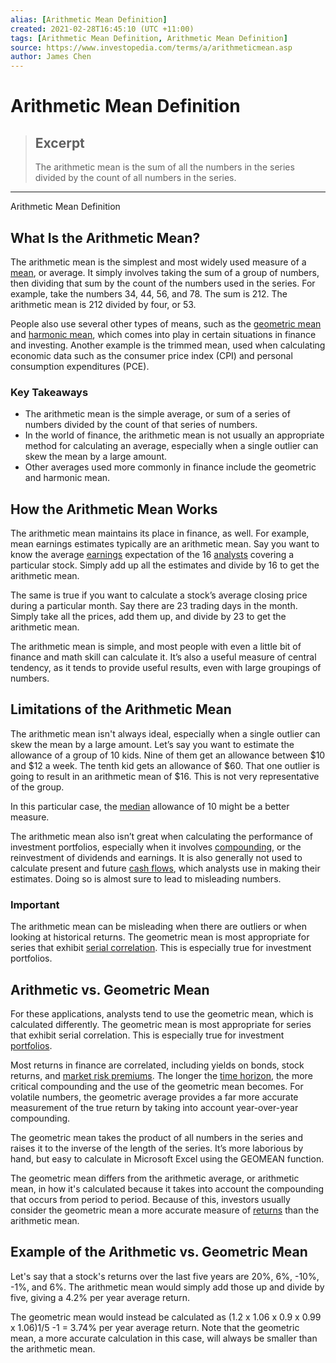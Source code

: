 ```yaml
---
alias: [Arithmetic Mean Definition]
created: 2021-02-28T16:45:10 (UTC +11:00)
tags: [Arithmetic Mean Definition, Arithmetic Mean Definition]
source: https://www.investopedia.com/terms/a/arithmeticmean.asp
author: James Chen
---
```


# Arithmetic Mean Definition

> ## Excerpt
> The arithmetic mean is the sum of all the numbers in the series divided by the count of all numbers in the series.

---

Arithmetic Mean Definition
## What Is the Arithmetic Mean?

The arithmetic mean is the simplest and most widely used measure of a [mean](https://www.investopedia.com/terms/m/mean.asp), or average. It simply involves taking the sum of a group of numbers, then dividing that sum by the count of the numbers used in the series. For example, take the numbers 34, 44, 56, and 78. The sum is 212. The arithmetic mean is 212 divided by four, or 53.

People also use several other types of means, such as the [geometric mean](https://www.investopedia.com/terms/g/geometricmean.asp) and [harmonic mean](https://www.investopedia.com/terms/h/harmonicaverage.asp), which comes into play in certain situations in finance and investing. Another example is the trimmed mean, used when calculating economic data such as the consumer price index (CPI) and personal consumption expenditures (PCE).

### Key Takeaways

-   The arithmetic mean is the simple average, or sum of a series of numbers divided by the count of that series of numbers.
-   In the world of finance, the arithmetic mean is not usually an appropriate method for calculating an average, especially when a single outlier can skew the mean by a large amount.
-   Other averages used more commonly in finance include the geometric and harmonic mean.

## How the Arithmetic Mean Works

The arithmetic mean maintains its place in finance, as well. For example, mean earnings estimates typically are an arithmetic mean. Say you want to know the average [earnings](https://www.investopedia.com/terms/e/earnings.asp) expectation of the 16 [analysts](https://www.investopedia.com/terms/a/analyst.asp) covering a particular stock. Simply add up all the estimates and divide by 16 to get the arithmetic mean.

The same is true if you want to calculate a stock’s average closing price during a particular month. Say there are 23 trading days in the month. Simply take all the prices, add them up, and divide by 23 to get the arithmetic mean.

The arithmetic mean is simple, and most people with even a little bit of finance and math skill can calculate it. It’s also a useful measure of central tendency, as it tends to provide useful results, even with large groupings of numbers.

## Limitations of the Arithmetic Mean

The arithmetic mean isn't always ideal, especially when a single outlier can skew the mean by a large amount. Let’s say you want to estimate the allowance of a group of 10 kids. Nine of them get an allowance between $10 and $12 a week. The tenth kid gets an allowance of $60. That one outlier is going to result in an arithmetic mean of $16. This is not very representative of the group.

In this particular case, the [median](https://www.investopedia.com/terms/m/median.asp) allowance of 10 might be a better measure.

The arithmetic mean also isn’t great when calculating the performance of investment portfolios, especially when it involves [compounding](https://www.investopedia.com/terms/c/compounding.asp), or the reinvestment of dividends and earnings. It is also generally not used to calculate present and future [cash flows](https://www.investopedia.com/terms/c/cashflow.asp), which analysts use in making their estimates. Doing so is almost sure to lead to misleading numbers.

### Important

The arithmetic mean can be misleading when there are outliers or when looking at historical returns. The geometric mean is most appropriate for series that exhibit [serial correlation](https://www.investopedia.com/terms/s/serial-correlation.asp). This is especially true for investment portfolios.

## Arithmetic vs. Geometric Mean

For these applications, analysts tend to use the geometric mean, which is calculated differently. The geometric mean is most appropriate for series that exhibit serial correlation. This is especially true for investment [portfolios](https://www.investopedia.com/terms/p/portfolio.asp).

Most returns in finance are correlated, including yields on bonds, stock returns, and [market risk premiums](https://www.investopedia.com/terms/m/marketriskpremium.asp). The longer the [time horizon](https://www.investopedia.com/terms/t/timehorizon.asp), the more critical compounding and the use of the geometric mean becomes. For volatile numbers, the geometric average provides a far more accurate measurement of the true return by taking into account year-over-year compounding.

The geometric mean takes the product of all numbers in the series and raises it to the inverse of the length of the series. It’s more laborious by hand, but easy to calculate in Microsoft Excel using the GEOMEAN function.

The geometric mean differs from the arithmetic average, or arithmetic mean, in how it's calculated because it takes into account the compounding that occurs from period to period. Because of this, investors usually consider the geometric mean a more accurate measure of [returns](https://www.investopedia.com/terms/r/return.asp) than the arithmetic mean.

## Example of the Arithmetic vs. Geometric Mean

Let's say that a stock's returns over the last five years are 20%, 6%, -10%, -1%, and 6%. The arithmetic mean would simply add those up and divide by five, giving a 4.2% per year average return.

The geometric mean would instead be calculated as (1.2 x 1.06 x 0.9 x 0.99 x 1.06)1/5 -1 = 3.74% per year average return. Note that the geometric mean, a more accurate calculation in this case, will always be smaller than the arithmetic mean.
